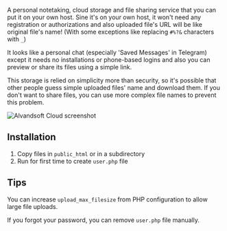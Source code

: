 A personal notetaking, cloud storage and file sharing service that you can put it on your own host. Sine it's on your own host, it won't need any registration or authorizations and also uploaded file's URL will be like original file's name! (With some exceptions like replacing `#%?&` characters with `_`)

It looks like a personal chat (especially 'Saved Messages' in Telegram) except it needs no installations or phone-based logins and also you can preview or share its files using a simple link.

This storage is relied on simplicity more than security, so it's possible that other people guess simple uploaded files' name and download them. If you don't want to share files, you can use more complex file names to prevent this problem.

![Alvandsoft Cloud screenshot](https://www.alvandsoft.com/cloud123/ascloud_0.1.png)

## Installation
1. Copy files in `public_html` or in a subdirectory
2. Run for first time to create `user.php` file

## Tips
You can increase `upload_max_filesize` from PHP configuration to allow large file uploads.

If you forgot your password, you can remove `user.php` file manually.

